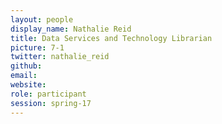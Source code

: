 ```yaml
---
layout: people
display_name: Nathalie Reid
title: Data Services and Technology Librarian
picture: 7-1
twitter: nathalie_reid
github:
email:
website:
role: participant
session: spring-17
---
```

